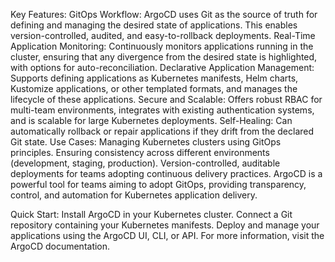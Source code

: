 Key Features:
GitOps Workflow: ArgoCD uses Git as the source of truth for defining and managing the desired state of applications. This enables version-controlled, audited, and easy-to-rollback deployments.
Real-Time Application Monitoring: Continuously monitors applications running in the cluster, ensuring that any divergence from the desired state is highlighted, with options for auto-reconciliation.
Declarative Application Management: Supports defining applications as Kubernetes manifests, Helm charts, Kustomize applications, or other templated formats, and manages the lifecycle of these applications.
Secure and Scalable: Offers robust RBAC for multi-team environments, integrates with existing authentication systems, and is scalable for large Kubernetes deployments.
Self-Healing: Can automatically rollback or repair applications if they drift from the declared Git state.
Use Cases:
Managing Kubernetes clusters using GitOps principles.
Ensuring consistency across different environments (development, staging, production).
Version-controlled, auditable deployments for teams adopting continuous delivery practices.
ArgoCD is a powerful tool for teams aiming to adopt GitOps, providing transparency, control, and automation for Kubernetes application delivery.

Quick Start:
Install ArgoCD in your Kubernetes cluster.
Connect a Git repository containing your Kubernetes manifests.
Deploy and manage your applications using the ArgoCD UI, CLI, or API.
For more information, visit the ArgoCD documentation.
